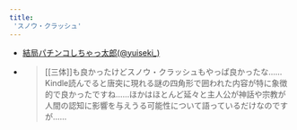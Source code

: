 ```yaml
---
title:
 'スノウ・クラッシュ'
---
```


- [結局パチンコしちゃっ太郎(@yuiseki_)](https://twitter.com/yuiseki_/status/1494631155781746692)
- > [[三体]]も良かったけどスノウ・クラッシュもやっぱ良かったな……Kindle読んでると唐突に現れる謎の四角形で囲われた内容が特に象徴的で良かったですね……ほかはほとんど延々と主人公が神話や宗教が人間の認知に影響を与えうる可能性について語っているだけなのですが……
